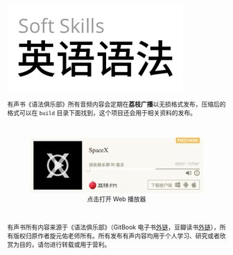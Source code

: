 ![](./assets/logo.png)

有声书《语法俱乐部》所有音频内容会定期在**荔枝广播**以无损格式发布，压缩后的格式可以在 `build` 目录下面找到，这个项目还会用于相关资料的发布。
<br/>
<br/>
<br/>
<figure align="center">
  <a href="http://www.lizhi.fm/2534060/">
    <img src="./assets/player.png" width="400">
  </a>
  <figcaption>点击打开 Web 播放器</figcaption>
</figure>

<br/>

有声书所有内容来源于《语法俱乐部》（GitBook 电子书[外链]( https://zhusandiao.gitbooks.io/grammar-club/content/)，豆瓣读书[外链](https://book.douban.com/subject/1014914/)），所有版权归原作者旋元佑老师所有。所有发布有声内容均用于个人学习、研究或者欣赏为目的，请勿进行转载或用于营利。
